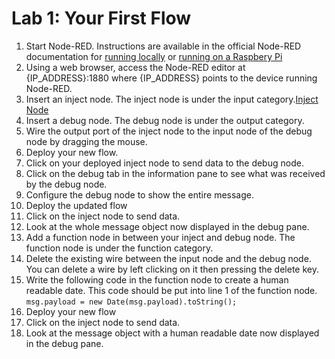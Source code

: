# Lab 1: Your First Flow
1.	Start Node-RED. Instructions are available in the official Node-RED documentation for [running locally](https://nodered.org/docs/getting-started/running) or [running on a Raspbery Pi](https://nodered.org/docs/hardware/raspberrypi)
2.	Using a web browser, access the Node-RED editor at {IP_ADDRESS}:1880 where {IP_ADDRESS} points to the device running Node-RED.
3.	Insert an inject node. The inject node is under the input category.[Inject Node](./images/inject-node-palette.png)
4.	Insert a debug node. The debug node is under the output category.
5.	Wire the output port of the inject node to the input node of the debug node by dragging the mouse.
6.	Deploy your new flow.
7.	Click on your deployed inject node to send data to the debug node.
8.	Click on the debug tab in the information pane to see what was received by the debug node.
9.	Configure the debug node to show the entire message.
10.	Deploy the updated flow
11.	Click on the inject node to send data.
12.	Look at the whole message object now displayed in the debug pane.
13.	Add a function node in between your inject and debug node. The function node is under the function category.
14. Delete the existing wire between the input node and the debug node. You can delete a wire by left clicking on it then pressing the delete key.
14.	Write the following code in the function node to create a human readable date. This code should be put into line 1 of the function node. ```msg.payload = new Date(msg.payload).toString();```
15.	Deploy your new flow
16.	Click on the inject node to send data.
17.	Look at the message object with a human readable date now displayed in the debug pane.
